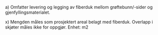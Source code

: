 a) Omfatter levering og legging av fiberduk mellom grøftebunn/-sider og gjenfyllingsmaterialet.

x) Mengden måles som prosjektert areal belagt med fiberduk. Overlapp i skjøter måles ikke for oppgjør. Enhet: m2

